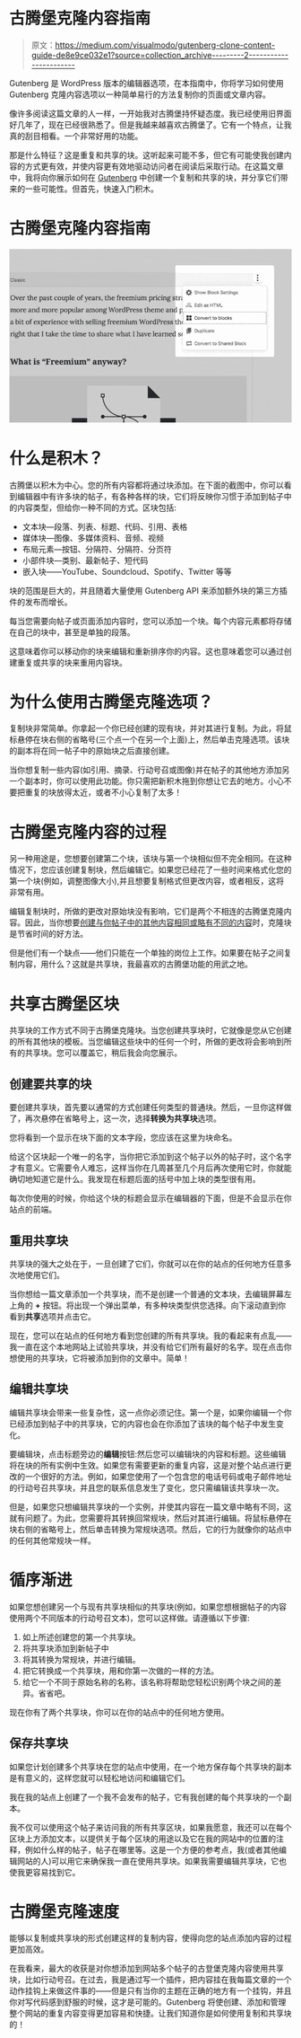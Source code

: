 # 古腾堡克隆内容指南

> 原文：<https://medium.com/visualmodo/gutenberg-clone-content-guide-de8e9ce032e1?source=collection_archive---------2----------------------->

Gutenberg 是 WordPress 版本的编辑器选项，在本指南中，你将学习如何使用 Gutenberg 克隆内容选项以一种简单易行的方法复制你的页面或文章内容。

像许多阅读这篇文章的人一样，一开始我对古腾堡持怀疑态度。我已经使用旧界面好几年了，现在已经很熟悉了。但是我越来越喜欢古腾堡了。它有一个特点，让我真的刮目相看。一个非常好用的功能。

那是什么特征？这是重复和共享的块。这听起来可能不多，但它有可能使我创建内容的方式更有效，并使内容更有效地驱动访问者在阅读后采取行动。在这篇文章中，我将向你展示如何在 [Gutenberg](https://wordpress.org/plugins/gutenberg/) 中创建一个复制和共享的块，并分享它们带来的一些可能性。但首先，快速入门积木。

# 古腾堡克隆内容指南

![](img/61b4a874ba45edb91c96a6645d7e33ad.png)

# 什么是积木？

古腾堡以积木为中心。您的所有内容都将通过块添加。在下面的截图中，你可以看到编辑器中有许多块的帖子，有各种各样的块，它们将反映你习惯于添加到帖子中的内容类型，但给你一种不同的方式。区块包括:

*   文本块—段落、列表、标题、代码、引用、表格
*   媒体块—图像、多媒体资料、音频、视频
*   布局元素—按钮、分隔符、分隔符、分页符
*   小部件块—类别、最新帖子、短代码
*   嵌入块——YouTube、Soundcloud、Spotify、Twitter 等等

块的范围是巨大的，并且随着大量使用 Gutenberg API 来添加额外块的第三方插件的发布而增长。

每当您需要向帖子或页面添加内容时，您可以添加一个块。每个内容元素都将存储在自己的块中，甚至是单独的段落。

这意味着你可以移动你的块来编辑和重新排序你的内容。这也意味着您可以通过创建重复或共享的块来重用内容块。

# 为什么使用古腾堡克隆选项？

复制块非常简单。你拿起一个你已经创建的现有块，并对其进行复制。为此，将鼠标悬停在块右侧的省略号(三个点一个在另一个上面)上，然后单击克隆选项。该块的副本将在同一帖子中的原始块之后直接创建。

当你想复制一些内容(如引用、摘录、行动号召或图像)并在帖子的其他地方添加另一个副本时，你可以使用此功能。你只需把新积木拖到你想让它去的地方。小心不要把重复的块放得太近，或者不小心复制了太多！

# 古腾堡克隆内容的过程

另一种用途是，您想要创建第二个块，该块与第一个块相似但不完全相同。在这种情况下，您应该创建复制块，然后编辑它。如果您已经花了一些时间来格式化您的第一个块(例如，调整图像大小),并且想要复制格式但更改内容，或者相反，这将非常有用。

编辑复制块时，所做的更改对原始块没有影响，它们是两个不相连的古腾堡克隆内容。因此，当你想要[创建与你帖子中的其他内容相同或略有不同的内容](https://visualmodo.com/)时，克隆块是节省时间的好方法。

但是他们有一个缺点——他们只能在一个单独的岗位上工作。如果要在帖子之间复制内容，用什么？这就是共享块，我最喜欢的古腾堡功能的用武之地。

# 共享古腾堡区块

共享块的工作方式不同于古腾堡克隆块。当您创建共享块时，它就像是您从它创建的所有其他块的模板。当您编辑这些块中的任何一个时，所做的更改将会影响到所有的共享块。您可以覆盖它，稍后我会向您展示。

## 创建要共享的块

要创建共享块，首先要以通常的方式创建任何类型的普通块。然后，一旦你这样做了，再次悬停在省略号上，这一次，选择**转换为共享块**选项。

您将看到一个显示在块下面的文本字段，您应该在这里为块命名。

给这个区块起一个唯一的名字，当你把它添加到这个帖子以外的帖子时，这个名字才有意义。它需要令人难忘，这样当你在几周甚至几个月后再次使用它时，你就能确切地知道它是什么。我发现在标题后面的括号中加上块的类型很有用。

每次你使用的时候，你给这个块的标题会显示在编辑器的下面，但是不会显示在你站点的前端。

## 重用共享块

共享块的强大之处在于，一旦创建了它们，你就可以在你的站点的任何地方任意多次地使用它们。

当你想给一篇文章添加一个共享块，而不是创建一个普通的文本块，去编辑屏幕左上角的 **+** 按钮。将出现一个弹出菜单，有多种块类型供您选择。向下滚动直到你看到**共享**选项并点击它。

现在，您可以在站点的任何地方看到您创建的所有共享块。我的看起来有点乱——我一直在这个本地网站上试验共享块，并没有给它们所有最好的名字。现在点击你想使用的共享块，它将被添加到你的文章中。简单！

## 编辑共享块

编辑共享块会带来一些复杂性，这一点你必须记住。第一个是，如果你编辑一个你已经添加到帖子中的共享块，它的内容也会在你添加了该块的每个帖子中发生变化。

要编辑块，点击标题旁边的**编辑**按钮:然后您可以编辑块的内容和标题。这些编辑将在块的所有实例中生效。如果您有需要更新的重复内容，这是对整个站点进行更改的一个很好的方法。例如，如果您使用了一个包含您的电话号码或电子邮件地址的行动号召共享块，并且您的联系信息发生了变化，您只需编辑该共享块一次。

但是，如果您只想编辑共享块的一个实例，并使其内容在一篇文章中略有不同，这就有问题了。为此，您需要将其转换回常规块，然后对其进行编辑。将鼠标悬停在块右侧的省略号上，然后单击转换为常规块选项。然后，它的行为就像你的站点中的任何其他常规块一样。

# 循序渐进

如果您想创建另一个与现有共享块相似的共享块(例如，如果您想根据帖子的内容使用两个不同版本的行动号召文本)，您可以这样做。请遵循以下步骤:

1.  如上所述创建您的第一个共享块。
2.  将共享块添加到新帖子中
3.  将其转换为常规块，并进行编辑。
4.  把它转换成一个共享块，用和你第一次做的一样的方法。
5.  给它一个不同于原始名称的名称，该名称将帮助您轻松识别两个块之间的差异。省省吧。

现在你有了两个共享块，你可以在你的站点中的任何地方使用。

## 保存共享块

如果您计划创建多个共享块在您的站点中使用，在一个地方保存每个共享块的副本是有意义的，这样您就可以轻松地访问和编辑它们。

我在我的站点上创建了一个我不会发布的帖子，它有我创建的每个共享块的一个副本。

我不仅可以使用这个帖子来访问我的所有共享区块，如果我愿意，我还可以在每个区块上方添加文本，以提供关于每个区块的用途以及它在我的网站中的位置的注释，例如什么样的帖子，帖子在哪里等。这是一个方便的参考点，我(或者其他编辑网站的人)可以用它来确保我一直在使用共享块。如果我需要编辑共享块，它也使我更容易找到它。

# 古腾堡克隆速度

能够以复制或共享块的形式创建这样的复制内容，使得向您的站点添加内容的过程更加高效。

在我看来，最大的收获是对你想添加到网站多个帖子的古登堡克隆内容使用共享块，比如行动号召。在过去，我是通过写一个插件，把内容挂在我每篇文章的一个动作挂钩上来做这件事的——但是只有当你的主题在正确的地方有一个挂钩，并且你对写代码感到舒服的时候，这才是可能的。Gutenberg 将使创建、添加和管理整个网站的重复内容变得更加容易和快捷。让我们知道你是如何使用复制和共享块的！